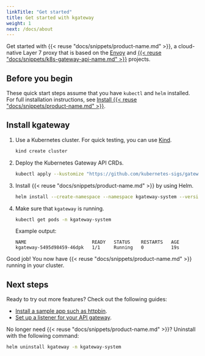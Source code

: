 ```yaml
---
linkTitle: "Get started"
title: Get started with kgateway
weight: 1
next: /docs/about
---
```


Get started with {{< reuse "docs/snippets/product-name.md" >}}, a cloud-native Layer 7 proxy that is based on the [Envoy](https://www.envoyproxy.io/) and [{{< reuse "docs/snippets/k8s-gateway-api-name.md" >}}](https://gateway-api.sigs.k8s.io/) projects.

## Before you begin

These quick start steps assume that you have `kubectl` and `helm` installed. For full installation instructions, see [Install {{< reuse "docs/snippets/product-name.md" >}}](/docs/operations/install).

## Install kgateway

1. Use a Kubernetes cluster. For quick testing, you can use [Kind](https://kind.sigs.k8s.io/).

   ```sh
   kind create cluster
   ```

2. Deploy the Kubernetes Gateway API CRDs.

   ```sh
   kubectl apply --kustomize "https://github.com/kubernetes-sigs/gateway-api/config/crd/experimental?ref=v1.2.1"
   ```

3. Install {{< reuse "docs/snippets/product-name.md" >}} by using Helm.

   ```sh
   helm install --create-namespace --namespace kgateway-system --version v2.0.0-main kgateway oci://ghcr.io/kgateway-dev/charts/kgateway
   ```

4. Make sure that `kgateway` is running.

   ```sh
   kubectl get pods -n kgateway-system
   ```

   Example output:

   ```
   NAME                        READY   STATUS    RESTARTS   AGE
   kgateway-5495d98459-46dpk   1/1     Running   0          19s
   ```

Good job! You now have {{< reuse "docs/snippets/product-name.md" >}} running in your cluster.

## Next steps

Ready to try out more features? Check out the following guides:

- [Install a sample app such as httpbin](/docs/operations/sample-app/).
- [Set up a listener for your API gateway](/docs/setup/listeners/).

No longer need {{< reuse "docs/snippets/product-name.md" >}}? Uninstall with the following command:

```sh
helm uninstall kgateway -n kgateway-system
```
